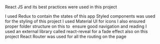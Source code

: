 React JS and its best practices were used in this project


I used Redux to contain the states of this app
Styled components was used for the styling of this project
I used Material UI for icons
I also ensured proper folder structure on this to  ensure good navigation and reading
I  used an external library called react-reveal for a fade effect also on this project
React Router was used for all the routing on the page
